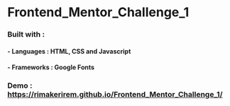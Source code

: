 # Frontend_Mentor_Challenge_1


### Built with :
####	- Languages : HTML, CSS and Javascript
####	- Frameworks : Google Fonts


### Demo : https://rimakerirem.github.io/Frontend_Mentor_Challenge_1/
